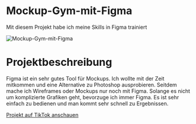 # Mockup-Gym-mit-Figma

Mit diesem Projekt habe ich meine Skills in Figma trainiert

![Mockup-Gym-mit-Figma](https://portfolio.gerdt-webdesign.de/img/Gym-WebsiteBild.jpg)

# Projektbeschreibung

Figma ist ein sehr gutes Tool für Mockups. Ich wollte mit der Zeit mitkommen und eine Alternative zu Photoshop ausprobieren. Seitdem mache ich Wireframes oder Mockups nur noch mit Figma. Solange es nicht um komplizierte Grafiken geht, bevorzuge ich immer Figma. Es ist sehr einfach zu bedienen und man kommt sehr schnell zu Ergebnissen.

[Projekt auf TikTok anschauen](https://www.tiktok.com/@gerdt_webdesign/video/7211093246926261509) 
